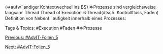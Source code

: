(⇒aufw¨andiger Kontextwechsel ins BS)
⇒Prozesse sind vergleichsweise langsam!
Thread
Thread of Execution ⇒Thread(dtsch. Kontrollﬂuss, Faden)
Deﬁnition von Nebenl ¨auﬁgkeit innerhalb eines Prozesses:

   Tags & Topics:
   #Execution
   #Faden
   #⇒Prozesse

[Previous: #AdvIT-Folien_5](AdvIT-Folien_5.md)

[Next: #AdvIT-Folien_5](AdvIT-Folien_5.md)